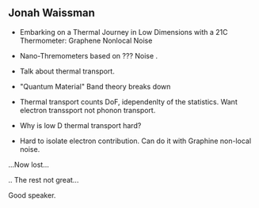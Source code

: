 Jonah Waissman
--------------

- Embarking on a Thermal Journey in Low Dimensions with a 21C Thermometer: Graphene Nonlocal Noise

- Nano-Thremometers based on ??? Noise .

- Talk about thermal transport.

- "Quantum Material" Band theory breaks down

- Thermal transport counts DoF, idependenlty of the statistics.
    Want electron transsport not phonon transport.

- Why is low D thermal transport hard?

- Hard to isolate electron contribution. Can do it with Graphine non-local noise.

...Now lost...

.. The rest not great...

Good speaker.